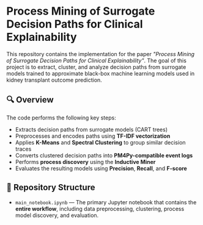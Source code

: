 # Process Mining of Surrogate Decision Paths for Clinical Explainability

This repository contains the implementation for the paper _"Process Mining of Surrogate Decision Paths for Clinical Explainability"_. The goal of this project is to extract, cluster, and analyze decision paths from surrogate models trained to approximate black-box machine learning models used in kidney transplant outcome prediction.

## 🔍 Overview

The code performs the following key steps:
- Extracts decision paths from surrogate models (CART trees)
- Preprocesses and encodes paths using **TF-IDF vectorization**
- Applies **K-Means** and **Spectral Clustering** to group similar decision traces
- Converts clustered decision paths into **PM4Py-compatible event logs**
- Performs **process discovery** using the **Inductive Miner**
- Evaluates the resulting models using **Precision**, **Recall**, and **F-score**

## 📂 Repository Structure

- `main_notebook.ipynb` — The primary Jupyter notebook that contains the **entire workflow**, including data preprocessing, clustering, process model discovery, and evaluation.
